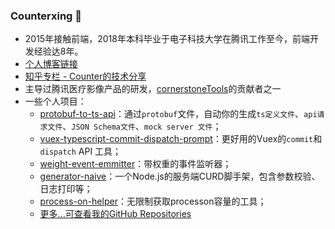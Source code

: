 ### Counterxing 👋

- 2015年接触前端，2018年本科毕业于电子科技大学在腾讯工作至今，前端开发经验达8年。
- [个人博客链接](https://github.com/xingbofeng/xingbofeng.github.io/issues)
- [知乎专栏 - Counter的技术分享](https://www.zhihu.com/column/encounter)
- 主导过腾讯医疗影像产品的研发，[cornerstoneTools](https://github.com/cornerstonejs/cornerstoneTools)的贡献者之一
- 一些个人项目：
  - [protobuf-to-ts-api](https://github.com/xingbofeng/protobuf-to-ts-api)：通过`protobuf`文件，自动你的生成`ts定义文件`、`api请求文件`、`JSON Schema文件`、`mock server 文件`；
  - [vuex-typescript-commit-dispatch-prompt](https://github.com/xingbofeng/vuex-typescript-commit-dispatch-prompt)：更好用的Vuex的`commit`和`dispatch` API 工具；
  - [weight-event-emmitter](https://github.com/xingbofeng/weight-event-emmitter)：带权重的事件监听器；
  - [generator-naive](https://github.com/xingbofeng/generator-naive)：一个Node.js的服务端CURD脚手架，包含参数校验、日志打印等；
  - [process-on-helper](https://github.com/xingbofeng/process-on-helper)：无限制获取processon容量的工具；
  - [更多...可查看我的GitHub Repositories](https://github.com/xingbofeng?tab=repositories)
